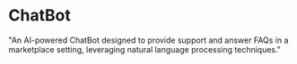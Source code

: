 # ChatBot
"An AI-powered ChatBot designed to provide support and answer FAQs in a marketplace setting, leveraging natural language processing techniques."
